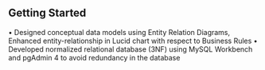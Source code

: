 ## Getting Started
• Designed conceptual data models using Entity Relation Diagrams, Enhanced entity-relationship in Lucid chart with respect to Business Rules 
• Developed normalized relational database (3NF) using MySQL Workbench and pgAdmin 4 to avoid redundancy in the database
